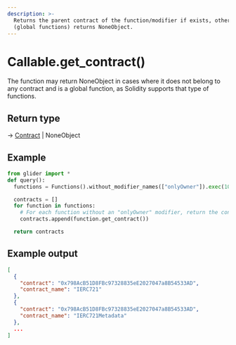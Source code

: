 ```yaml
---
description: >-
  Returns the parent contract of the function/modifier if exists, otherwise
  (global functions) returns NoneObject.
---
```


# Callable.get\_contract()

The function may return NoneObject in cases where it does not belong to any contract and is a global function, as Solidity supports that type of functions.

## Return type

→ [Contract](../contract/) | NoneObject

## Example

```python
from glider import *
def query():
  functions = Functions().without_modifier_names(["onlyOwner"]).exec(100)

  contracts = []
  for function in functions:
    # For each function without an "onlyOwner" modifier, return the contract
    contracts.append(function.get_contract())

  return contracts
```

## Example output

```json
[
  {
    "contract": "0x798AcB51D8FBc97328835eE2027047a8B54533AD",
    "contract_name": "IERC721"
  },
  {
    "contract": "0x798AcB51D8FBc97328835eE2027047a8B54533AD",
    "contract_name": "IERC721Metadata"
  },
  ...
]
```

